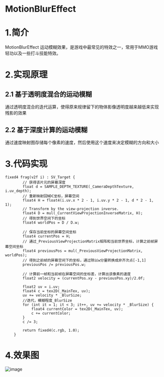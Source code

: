 # MotionBlurEffect
# 1.简介
MotionBlurEffect 运动模糊效果，是游戏中最常见的特效之一，常用于MMO游戏轻功以及一些打斗技能特效。
# 2.实现原理
## 2.1 基于透明度混合的运动模糊
通过透明度混合的迭代运算，使得原来规律留下的物体影像透明度越来越低来实现残影的效果
## 2.2 基于深度计算的运动模糊
通过速度映射图存储每个像素的速度，然后使用这个速度来决定模糊的方向和大小
# 3.代码实现

    fixed4 frag(v2f i) : SV_Target {
			// 获得该片元的屏幕深度
			float d = SAMPLE_DEPTH_TEXTURE(_CameraDepthTexture, i.uv_depth);
			// 重新映射回NDC坐标，屏幕空间
			float4 H = float4(i.uv.x * 2 - 1, i.uv.y * 2 - 1, d * 2 - 1, 1);
			// Transform by the view-projection inverse.
			float4 D = mul(_CurrentViewProjectionInverseMatrix, H);
			// 得到世界空间下的坐标
			float4 worldPos = D / D.w;
			
			// 保存当前坐标的屏幕空间坐标
			float4 currentPos = H;
			// 通过_PreviousViewProjectionMatrix矩阵和当前世界坐标，计算之前帧屏幕空间坐标
			float4 previousPos = mul(_PreviousViewProjectionMatrix, worldPos);
			// 得到之前帧的屏幕空间下的坐标，通过除以w分量转换成非齐次点[-1,1]
			previousPos /= previousPos.w;
			
			// 计算前一帧和当前帧在屏幕空间的坐标差，计算出该像素的速度
			float2 velocity = (currentPos.xy - previousPos.xy)/2.0f;
			
			float2 uv = i.uv;
			float4 c = tex2D(_MainTex, uv);
			uv += velocity * _BlurSize;
			//迭代，模糊程度_BlurSize
			for (int it = 1; it < 3; it++, uv += velocity * _BlurSize) {
				float4 currentColor = tex2D(_MainTex, uv);
				c += currentColor;
			}
			c /= 3;
			
			return fixed4(c.rgb, 1.0);
		}

# 4.效果图
![image](https://github.com/YESshowMeCode/CollectionOfUnityShader/blob/master/Assets/ShaderList/MotionBlur/MotionBlur.gif)
